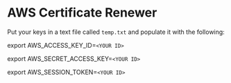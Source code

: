 # AWS Certificate Renewer

Put your keys in a text file called `temp.txt` and populate it with the following:

export AWS_ACCESS_KEY_ID=`<YOUR ID>`

export AWS_SECRET_ACCESS_KEY=`<YOUR ID>`

export AWS_SESSION_TOKEN=`<YOUR ID>`
